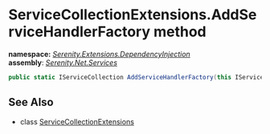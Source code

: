 # ServiceCollectionExtensions.AddServiceHandlerFactory method
**namespace:** *[Serenity.Extensions.DependencyInjection](../../README.md#serenity.extensions.dependencyinjection-namespace)*   **assembly**: *[Serenity.Net.Services](../../README.md)*

```csharp
public static IServiceCollection AddServiceHandlerFactory(this IServiceCollection collection)
```

## See Also

* class [ServiceCollectionExtensions](../ServiceCollectionExtensions.md)